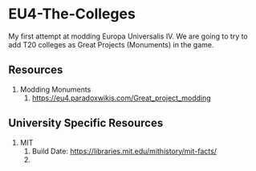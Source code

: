 # EU4-The-Colleges
My first attempt at modding Europa Universalis IV. We are going to try to add T20 colleges as Great Projects (Monuments) in the game.

## Resources
1. Modding Monuments
	1. https://eu4.paradoxwikis.com/Great_project_modding

## University Specific Resources
1. MIT
	1. Build Date: https://libraries.mit.edu/mithistory/mit-facts/
	2.
